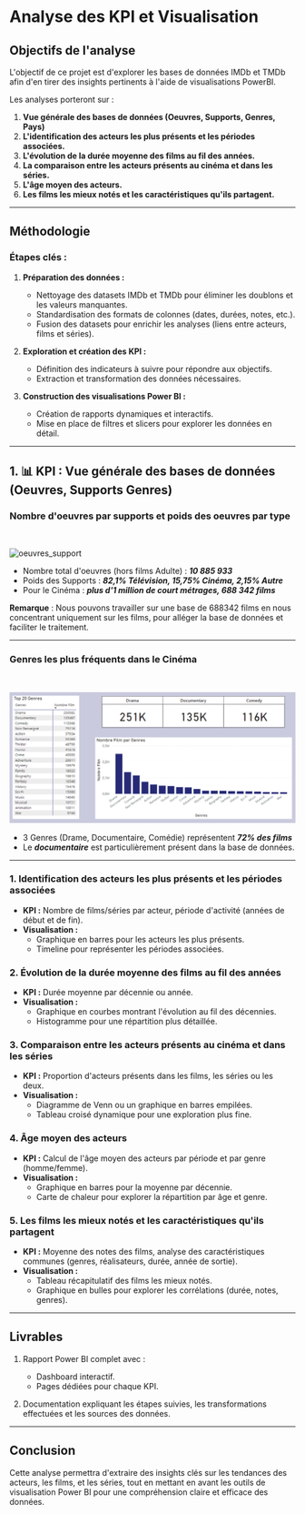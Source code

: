 # Analyse des KPI et Visualisation

## Objectifs de l'analyse
L'objectif de ce projet est d'explorer les bases de données IMDb et TMDb afin d'en tirer des insights pertinents à l'aide de visualisations PowerBI.

Les analyses porteront sur :

1. **Vue générale des bases de données (Oeuvres, Supports, Genres, Pays)**
2. **L'identification des acteurs les plus présents et les périodes associées.**
3. **L'évolution de la durée moyenne des films au fil des années.**
4. **La comparaison entre les acteurs présents au cinéma et dans les séries.**
5. **L'âge moyen des acteurs.**
6. **Les films les mieux notés et les caractéristiques qu'ils partagent.**

---

## Méthodologie
### Étapes clés :

1. **Préparation des données :**
   - Nettoyage des datasets IMDb et TMDb pour éliminer les doublons et les valeurs manquantes.
   - Standardisation des formats de colonnes (dates, durées, notes, etc.).
   - Fusion des datasets pour enrichir les analyses (liens entre acteurs, films et séries).

2. **Exploration et création des KPI :**
   - Définition des indicateurs à suivre pour répondre aux objectifs.
   - Extraction et transformation des données nécessaires.

3. **Construction des visualisations Power BI :**
   - Création de rapports dynamiques et interactifs.
   - Mise en place de filtres et slicers pour explorer les données en détail.

---

## 1. **📊 KPI** : Vue générale des bases de données (Oeuvres, Supports Genres)

### Nombre d'oeuvres par supports et poids des oeuvres par type
<br>

![oeuvres_support](../images/kpi/3_répartition.PNG)

- Nombre total d'oeuvres (hors films Adulte) : ***10 885 933***
- Poids des Supports : ***82,1% Télévision, 15,75% Cinéma, 2,15% Autre***
- Pour le Cinéma : ***plus d'1 million de court métrages, 688 342 films***

**Remarque** : Nous pouvons travailler sur une base de 688342 films en nous concentrant uniquement sur les films, pour alléger la base de données et faciliter le traitement.

---

### Genres les plus fréquents dans le Cinéma
<br>

![genres](../images/kpi/4_genres.PNG)

- 3 Genres (Drame, Documentaire, Comédie) représentent ***72% des films***
- Le ***documentaire*** est particulièrement présent dans la base de données.

---

### 1. Identification des acteurs les plus présents et les périodes associées
- **KPI :** Nombre de films/séries par acteur, période d'activité (années de début et de fin).
- **Visualisation :**
  - Graphique en barres pour les acteurs les plus présents.
  - Timeline pour représenter les périodes associées.

### 2. Évolution de la durée moyenne des films au fil des années
- **KPI :** Durée moyenne par décennie ou année.
- **Visualisation :**
  - Graphique en courbes montrant l'évolution au fil des décennies.
  - Histogramme pour une répartition plus détaillée.

### 3. Comparaison entre les acteurs présents au cinéma et dans les séries
- **KPI :** Proportion d'acteurs présents dans les films, les séries ou les deux.
- **Visualisation :**
  - Diagramme de Venn ou un graphique en barres empilées.
  - Tableau croisé dynamique pour une exploration plus fine.

### 4. Âge moyen des acteurs
- **KPI :** Calcul de l'âge moyen des acteurs par période et par genre (homme/femme).
- **Visualisation :**
  - Graphique en barres pour la moyenne par décennie.
  - Carte de chaleur pour explorer la répartition par âge et genre.

### 5. Les films les mieux notés et les caractéristiques qu'ils partagent
- **KPI :** Moyenne des notes des films, analyse des caractéristiques communes (genres, réalisateurs, durée, année de sortie).
- **Visualisation :**
  - Tableau récapitulatif des films les mieux notés.
  - Graphique en bulles pour explorer les corrélations (durée, notes, genres).

---

## Livrables
1. Rapport Power BI complet avec :
   - Dashboard interactif.
   - Pages dédiées pour chaque KPI.

2. Documentation expliquant les étapes suivies, les transformations effectuées et les sources des données.

---

## Conclusion
Cette analyse permettra d'extraire des insights clés sur les tendances des acteurs, les films, et les séries, tout en mettant en avant les outils de visualisation Power BI pour une compréhension claire et efficace des données.

